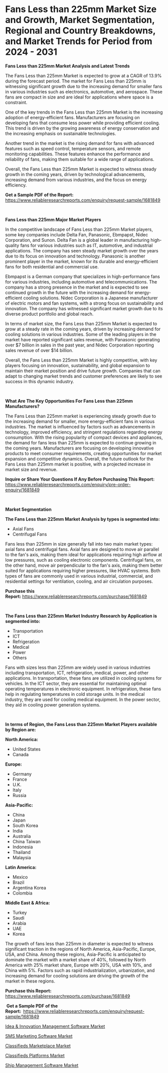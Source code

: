 <p><h1>Fans Less than 225mm Market Size and Growth, Market Segmentation, Regional and Country Breakdowns, and Market Trends for Period from 2024 -  2031</h1></p><p><strong>Fans Less than 225mm Market Analysis and Latest Trends</strong></p>
<p><p>The Fans Less than 225mm Market is expected to grow at a CAGR of 13.9% during the forecast period. The market for Fans Less than 225mm is witnessing significant growth due to the increasing demand for smaller fans in various industries such as electronics, automotive, and aerospace. These fans are compact in size and are ideal for applications where space is a constraint.</p><p>One of the key trends in the Fans Less than 225mm Market is the increasing adoption of energy-efficient fans. Manufacturers are focusing on developing fans that consume less power while providing efficient cooling. This trend is driven by the growing awareness of energy conservation and the increasing emphasis on sustainable technologies.</p><p>Another trend in the market is the rising demand for fans with advanced features such as speed control, temperature sensors, and remote monitoring capabilities. These features enhance the performance and reliability of fans, making them suitable for a wide range of applications.</p><p>Overall, the Fans Less than 225mm Market is expected to witness steady growth in the coming years, driven by technological advancements, increasing demand from various industries, and the focus on energy efficiency.</p></p>
<p><strong>Get a Sample PDF of the Report:&nbsp;</strong> <a href="https://www.reliableresearchreports.com/enquiry/request-sample/1681849">https://www.reliableresearchreports.com/enquiry/request-sample/1681849</a></p>
<p>&nbsp;</p>
<p><strong>Fans Less than 225mm Major Market Players</strong></p>
<p><p>In the competitive landscape of Fans Less than 225mm Market players, some key companies include Delta Fan, Panasonic, Ebmpapst, Nidec Corporation, and Sunon. Delta Fan is a global leader in manufacturing high-quality fans for various industries such as IT, automotive, and industrial applications. The company has seen steady market growth over the years due to its focus on innovation and technology. Panasonic is another prominent player in the market, known for its durable and energy-efficient fans for both residential and commercial use.</p><p>Ebmpapst is a German company that specializes in high-performance fans for various industries, including automotive and telecommunications. The company has a strong presence in the market and is expected to see continued growth in the future with the increasing demand for energy-efficient cooling solutions. Nidec Corporation is a Japanese manufacturer of electric motors and fan systems, with a strong focus on sustainability and innovation. The company has witnessed significant market growth due to its diverse product portfolio and global reach.</p><p>In terms of market size, the Fans Less than 225mm Market is expected to grow at a steady rate in the coming years, driven by increasing demand for cooling solutions in various industries. Some of the leading players in the market have reported significant sales revenue, with Panasonic generating over $7 billion in sales in the past year, and Nidec Corporation reporting sales revenue of over $14 billion.</p><p>Overall, the Fans Less than 225mm Market is highly competitive, with key players focusing on innovation, sustainability, and global expansion to maintain their market position and drive future growth. Companies that can adapt to changing market trends and customer preferences are likely to see success in this dynamic industry.</p></p>
<p>&nbsp;</p>
<p><strong>What Are The Key Opportunities For Fans Less than 225mm Manufacturers?</strong></p>
<p><p>The Fans Less than 225mm market is experiencing steady growth due to the increasing demand for smaller, more energy-efficient fans in various industries. The market is influenced by factors such as advancements in technology, improved efficiency, and stringent regulations regarding energy consumption. With the rising popularity of compact devices and appliances, the demand for fans less than 225mm is expected to continue growing in the coming years. Manufacturers are focusing on developing innovative products to meet consumer requirements, creating opportunities for market expansion and competitive dynamics. Overall, the future outlook for the Fans Less than 225mm market is positive, with a projected increase in market size and revenue.</p></p>
<p><strong>Inquire or Share Your Questions If Any Before Purchasing This Report:</strong> <a href="https://www.reliableresearchreports.com/enquiry/pre-order-enquiry/1681849">https://www.reliableresearchreports.com/enquiry/pre-order-enquiry/1681849</a></p>
<p>&nbsp;</p>
<p><strong>Market Segmentation</strong></p>
<p><strong>The Fans Less than 225mm Market Analysis by types is segmented into:</strong></p>
<p><ul><li>Axial Fans</li><li>Centrifugal Fans</li></ul></p>
<p><p>Fans less than 225mm in size generally fall into two main market types: axial fans and centrifugal fans. Axial fans are designed to move air parallel to the fan's axis, making them ideal for applications requiring high airflow at low pressures, such as cooling electronic components. Centrifugal fans, on the other hand, move air perpendicular to the fan's axis, making them better suited for applications requiring higher pressures, like HVAC systems. Both types of fans are commonly used in various industrial, commercial, and residential settings for ventilation, cooling, and air circulation purposes.</p></p>
<p><strong>Purchase this Report:&nbsp;</strong><a href="https://www.reliableresearchreports.com/purchase/1681849">https://www.reliableresearchreports.com/purchase/1681849</a></p>
<p>&nbsp;</p>
<p><strong>The Fans Less than 225mm Market Industry Research by Application is segmented into:</strong></p>
<p><ul><li>Transportation</li><li>ICT</li><li>Refrigeration</li><li>Medical</li><li>Power</li><li>Others</li></ul></p>
<p><p>Fans with sizes less than 225mm are widely used in various industries including transportation, ICT, refrigeration, medical, power, and other applications. In transportation, these fans are utilized in cooling systems for vehicles. In the ICT sector, they are essential for maintaining optimal operating temperatures in electronic equipment. In refrigeration, these fans help in regulating temperatures in cold storage units. In the medical industry, they are used for cooling medical equipment. In the power sector, they aid in cooling power generation systems.</p></p>
<p>&nbsp;</p>
<p><strong>In terms of Region, the Fans Less than 225mm Market Players available by Region are:</strong></p>
<p>
    <p> <strong> North America: </strong>
        <ul>
            <li>United States</li>
            <li>Canada</li>
        </ul>
        </p> 
    <p> <strong> Europe: </strong>
        <ul>
            <li>Germany</li>
            <li>France</li>
            <li>U.K.</li>
            <li>Italy</li>
            <li>Russia</li>
        </ul>
        </p> 
    <p> <strong> Asia-Pacific: </strong>
        <ul>
            <li>China</li>
            <li>Japan</li>
            <li>South Korea</li>
            <li>India</li>
            <li>Australia</li>
            <li>China Taiwan</li>
            <li>Indonesia</li>
            <li>Thailand</li>
            <li>Malaysia</li>
        </ul>
        </p> 
    <p> <strong> Latin America: </strong>
        <ul>
            <li>Mexico</li>
            <li>Brazil</li>
            <li>Argentina Korea</li>
            <li>Colombia</li>
        </ul>
        </p> 
    <p> <strong> Middle East & Africa: </strong>
        <ul>
            <li>Turkey</li>
            <li>Saudi</li>
            <li>Arabia</li>
            <li>UAE</li>
            <li>Korea</li>
        </ul>
    </p>
    </p>
<p><p>The growth of fans less than 225mm in diameter is expected to witness significant traction in the regions of North America, Asia-Pacific, Europe, USA, and China. Among these regions, Asia-Pacific is anticipated to dominate the market with a market share of 40%, followed by North America with 25% market share, Europe with 20%, USA with 10%, and China with 5%. Factors such as rapid industrialization, urbanization, and increasing demand for cooling solutions are driving the growth of the market in these regions.</p></p>
<p><strong>Purchase this Report: </strong><a href="https://www.reliableresearchreports.com/purchase/1681849">https://www.reliableresearchreports.com/purchase/1681849</a></p>
<p>&nbsp;<strong>Get a Sample PDF of the Report:&nbsp;&nbsp;</strong><a href="https://www.reliableresearchreports.com/enquiry/request-sample/1681849">https://www.reliableresearchreports.com/enquiry/request-sample/1681849</a></p>
<p><strong></strong></p>
<p><p><a href="https://medium.com/p/64bd02bfc6fa/edit">Idea & Innovation Management Software Market</a></p><p><a href="https://medium.com/@brayanborer_28299/sms-marketing-software-market-insight-market-trends-growth-forecasted-from-2024-to-2031-38d4091ec026">SMS Marketing Software Market</a></p><p><a href="https://medium.com/@brayanborer_28299/decoding-classifieds-marketplace-market-metrics-market-share-trends-and-growth-patterns-36e7104cee96">Classifieds Marketplace Market</a></p><p><a href="https://medium.com/@brayanborer_28299/classifieds-platforms-market-comprehensive-assessment-by-type-application-and-geography-45b384607b14">Classifieds Platforms Market</a></p><p><a href="https://medium.com/p/9af4fd7225ad/edit">Ship Management Software Market</a></p></p>
